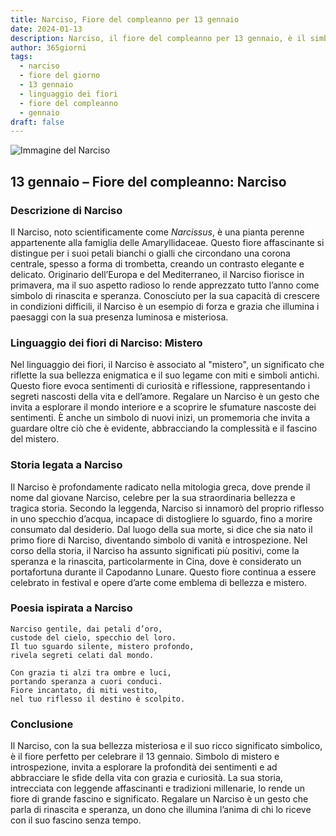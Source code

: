 ```yaml
---
title: Narciso, Fiore del compleanno per 13 gennaio
date: 2024-01-13
description: Narciso, il fiore del compleanno per 13 gennaio, è il simbolo di Mistero. Scopri il suo significato unico, le storie affascinanti e la poesia che celebra la sua bellezza.
author: 365giorni
tags:
  - narciso
  - fiore del giorno
  - 13 gennaio
  - linguaggio dei fiori
  - fiore del compleanno
  - gennaio
draft: false
---
```


![Immagine del Narciso](https://cdn.pixabay.com/photo/2021/04/06/19/20/daffodils-6157253_1280.jpg)


## 13 gennaio – Fiore del compleanno: Narciso

### Descrizione di Narciso

Il Narciso, noto scientificamente come _Narcissus_, è una pianta perenne appartenente alla famiglia delle Amaryllidaceae. Questo fiore affascinante si distingue per i suoi petali bianchi o gialli che circondano una corona centrale, spesso a forma di trombetta, creando un contrasto elegante e delicato. Originario dell’Europa e del Mediterraneo, il Narciso fiorisce in primavera, ma il suo aspetto radioso lo rende apprezzato tutto l’anno come simbolo di rinascita e speranza. Conosciuto per la sua capacità di crescere in condizioni difficili, il Narciso è un esempio di forza e grazia che illumina i paesaggi con la sua presenza luminosa e misteriosa.

### Linguaggio dei fiori di Narciso: Mistero

Nel linguaggio dei fiori, il Narciso è associato al "mistero", un significato che riflette la sua bellezza enigmatica e il suo legame con miti e simboli antichi. Questo fiore evoca sentimenti di curiosità e riflessione, rappresentando i segreti nascosti della vita e dell’amore. Regalare un Narciso è un gesto che invita a esplorare il mondo interiore e a scoprire le sfumature nascoste dei sentimenti. È anche un simbolo di nuovi inizi, un promemoria che invita a guardare oltre ciò che è evidente, abbracciando la complessità e il fascino del mistero.

### Storia legata a Narciso

Il Narciso è profondamente radicato nella mitologia greca, dove prende il nome dal giovane Narciso, celebre per la sua straordinaria bellezza e tragica storia. Secondo la leggenda, Narciso si innamorò del proprio riflesso in uno specchio d’acqua, incapace di distogliere lo sguardo, fino a morire consumato dal desiderio. Dal luogo della sua morte, si dice che sia nato il primo fiore di Narciso, diventando simbolo di vanità e introspezione. Nel corso della storia, il Narciso ha assunto significati più positivi, come la speranza e la rinascita, particolarmente in Cina, dove è considerato un portafortuna durante il Capodanno Lunare. Questo fiore continua a essere celebrato in festival e opere d’arte come emblema di bellezza e mistero.

### Poesia ispirata a Narciso

```
Narciso gentile, dai petali d’oro,  
custode del cielo, specchio del loro.  
Il tuo sguardo silente, mistero profondo,  
rivela segreti celati dal mondo.  

Con grazia ti alzi tra ombre e luci,  
portando speranza a cuori conduci.  
Fiore incantato, di miti vestito,  
nel tuo riflesso il destino è scolpito.  
```

### Conclusione

Il Narciso, con la sua bellezza misteriosa e il suo ricco significato simbolico, è il fiore perfetto per celebrare il 13 gennaio. Simbolo di mistero e introspezione, invita a esplorare la profondità dei sentimenti e ad abbracciare le sfide della vita con grazia e curiosità. La sua storia, intrecciata con leggende affascinanti e tradizioni millenarie, lo rende un fiore di grande fascino e significato. Regalare un Narciso è un gesto che parla di rinascita e speranza, un dono che illumina l’anima di chi lo riceve con il suo fascino senza tempo.